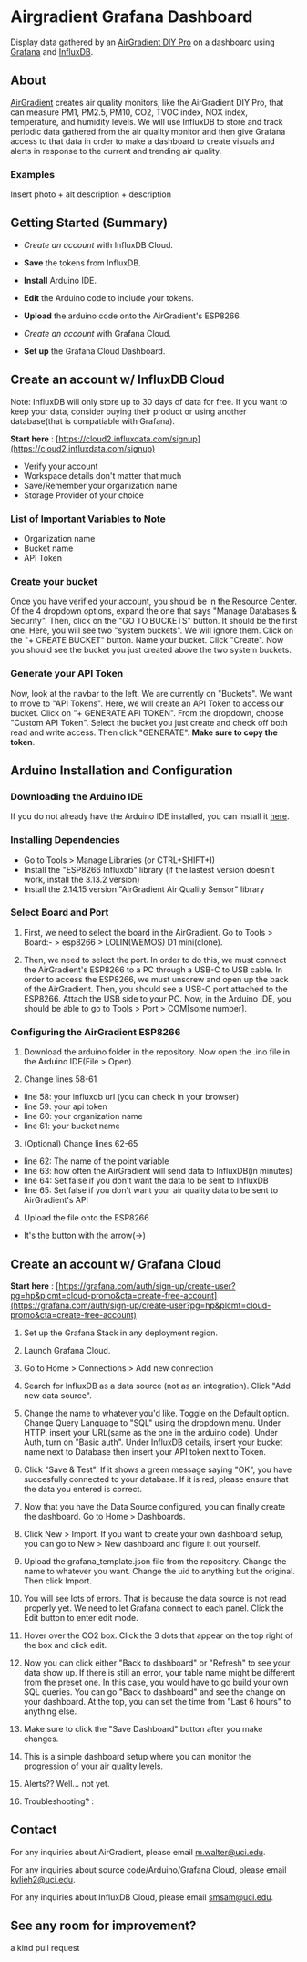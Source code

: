 # Airgradient Grafana Dashboard
Display data gathered by an [AirGradient DIY Pro](https://www.airgradient.com/documentation/diy-pro-presoldered-v42/) on a dashboard using [Grafana](https://grafana.com/) and [InfluxDB](https://www.influxdata.com).

## About
[AirGradient](https://www.airgradient.com/) creates air quality monitors, like the AirGradient DIY Pro, that can measure PM1, PM2.5, PM10, CO2, TVOC index, NOX index, temperature, and humidity levels. We will use InfluxDB to store and track periodic data gathered from the air quality monitor and then give Grafana access to that data in order to make a dashboard to create visuals and alerts in response to the current and trending air quality.


### Examples
Insert photo + alt description + description

## Getting Started (Summary)
- *Create an account* with InfluxDB Cloud.
- **Save** the tokens from InfluxDB.

- **Install** Arduino IDE.
- **Edit** the Arduino code to include your tokens.
- **Upload** the arduino code onto the AirGradient's ESP8266.

- *Create an account* with Grafana Cloud.
- **Set up** the Grafana Cloud Dashboard.

## Create an account w/ InfluxDB Cloud
Note: InfluxDB will only store up to 30 days of data for free. If you want to keep your data, consider buying their product or using another database(that is compatiable with Grafana).


**Start here** : [https://cloud2.influxdata.com/signup](https://cloud2.influxdata.com/signup)
- Verify your account
- Workspace details don't matter that much
- Save/Remember your organization name
- Storage Provider of your choice

### List of Important Variables to Note
- Organization name
- Bucket name
- API Token

### Create your bucket
Once you have verified your account, you should be in the Resource Center. Of the 4 dropdown options, expand the one that says "Manage Databases & Security". Then, click on the "GO TO BUCKETS" button. It should be the first one. Here, you will see two "system buckets". We will ignore them. Click on the "+ CREATE BUCKET" button. Name your bucket. Click "Create". Now you should see the bucket you just created above the two system buckets.

### Generate your API Token
Now, look at the navbar to the left. We are currently on "Buckets". We want to move to "API Tokens". Here, we will create an API Token to access our bucket. Click on "+ GENERATE API TOKEN". From the dropdown, choose "Custom API Token". Select the bucket you just create and check off both read and write access. Then click "GENERATE". **Make sure to copy the token**.



## Arduino Installation and Configuration

### Downloading the Arduino IDE
If you do not already have the Arduino IDE installed, you can install it [here](https://www.arduino.cc/en/software).

### Installing Dependencies
- Go to Tools > Manage Libraries (or CTRL+SHIFT+I)
- Install the "ESP8266 Influxdb" library (if the lastest version doesn't work, install the 3.13.2 version)
- Install the 2.14.15 version "AirGradient Air Quality Sensor" library

### Select Board and Port
1. First, we need to select the board in the AirGradient. Go to Tools > Board:- > esp8266 > LOLIN(WEMOS) D1 mini(clone).

2. Then, we need to select the port. In order to do this, we must connect the AirGradient's ESP8266 to a PC through a USB-C to USB cable. In order to access the ESP8266, we must unscrew and open up the back of the AirGradient. Then, you should see a USB-C port attached to the ESP8266. Attach the USB side to your PC. Now, in the Arduino IDE, you should be able to go to Tools > Port > COM[some number].

### Configuring the AirGradient ESP8266
1. Download the arduino folder in the repository. Now open the .ino file in the Arduino IDE(File > Open).

2. Change lines 58-61
- line 58: your influxdb url (you can check in your browser)
- line 59: your api token
- line 60: your organization name
- line 61: your bucket name

3. (Optional) Change lines 62-65
- line 62: The name of the point variable
- line 63: how often the AirGradient will send data to InfluxDB(in minutes)
- line 64: Set false if you don't want the data to be sent to InfluxDB
- line 65: Set false if you don't want your air quality data to be sent to AirGradient's API

4. Upload the file onto the ESP8266
- It's the button with the arrow(->)


## Create an account w/ Grafana Cloud
**Start here** : [https://grafana.com/auth/sign-up/create-user?pg=hp&plcmt=cloud-promo&cta=create-free-account](https://grafana.com/auth/sign-up/create-user?pg=hp&plcmt=cloud-promo&cta=create-free-account)

1. Set up the Grafana Stack in any deployment region.

2. Launch Grafana Cloud.

3. Go to Home > Connections > Add new connection

4. Search for InfluxDB as a data source (not as an integration). Click "Add new data source".

5. Change the name to whatever you'd like. Toggle on the Default option. Change Query Language to "SQL" using the dropdown menu. Under HTTP, insert your URL(same as the one in the arduino code). Under Auth, turn on "Basic auth". Under InfluxDB details, insert your bucket name next to Database then insert your API token next to Token.

6. Click "Save & Test". If it shows a green message saying "OK", you have succesfully connected to your database. If it is red, please ensure that the data you entered is correct.

7. Now that you have the Data Source configured, you can finally create the dashboard. Go to Home > Dashboards.

8. Click New > Import. If you want to create your own dashboard setup, you can go to New > New dashboard and figure it out yourself.

9. Upload the grafana_template.json file from the repository. Change the name to whatever you want. Change the uid to anything but the original. Then click Import.

10. You will see lots of errors. That is because the data source is not read properly yet. We need to let Grafana connect to each panel. Click the Edit button to enter edit mode. 

11. Hover over the CO2 box. Click the 3 dots that appear on the top right of the box and click edit.

12. Now you can click either "Back to dashboard" or "Refresh" to see your data show up. If there is still an error, your table name might be different from the preset one. In this case, you would have to go build your own SQL queries. You can go "Back to dashboard" and see the change on your dashboard. At the top, you can set the time from "Last 6 hours" to anything else.

13. Make sure to click the "Save Dashboard" button after you make changes.

14. This is a simple dashboard setup where you can monitor the progression of your air quality levels.

15. Alerts?? Well... not yet.

16. Troubleshooting? :


## Contact
For any inquiries about AirGradient, please email m.walter@uci.edu.

For any inquiries about source code/Arduino/Grafana Cloud, please email kylieh2@uci.edu.

For any inquiries about InfluxDB Cloud, please email smsam@uci.edu.


## See any room for improvement?
a kind pull request
